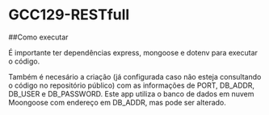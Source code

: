 # GCC129-RESTfull

##Como executar

É importante ter dependências express, mongoose e dotenv para executar o código.

Também é necesário a criação (já configurada caso não esteja consultando o código no repositório público) com as informações de PORT, DB_ADDR, DB_USER e DB_PASSWORD.
Este app utiliza o banco de dados em nuvem Moongoose com endereço em DB_ADDR, mas pode ser alterado.
